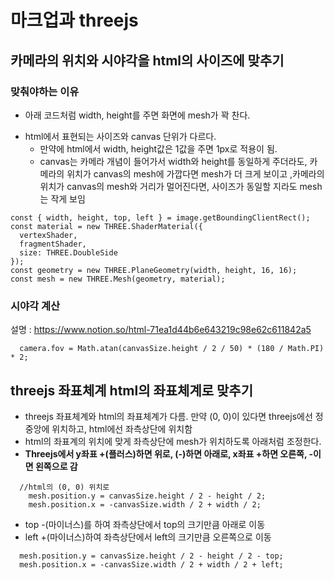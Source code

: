 # 마크업과 threejs

## 카메라의 위치와 시야각을 html의 사이즈에 맞추기

### 맞춰야하는 이유

- 아래 코드처럼 width, height를 주면 화면에 mesh가 꽉 찬다.

* html에서 표현되는 사이즈와 canvas 단위가 다르다.
  - 만약에 html에서 width, height값은 1값을 주면 1px로 적용이 됨.
  - canvas는 카메라 개념이 들어가서 width와 height를 동일하게 주더라도, 카메라의 위치가 canvas의 mesh에 가깝다면 mesh가 더 크게 보이고 ,카메라의 위치가 canvas의 mesh와 거리가 멀어진다면, 사이즈가 동일할 지라도 mesh는 작게 보임

```
const { width, height, top, left } = image.getBoundingClientRect();
const material = new THREE.ShaderMaterial({
  vertexShader,
  fragmentShader,
  size: THREE.DoubleSide
});
const geometry = new THREE.PlaneGeometry(width, height, 16, 16);
const mesh = new THREE.Mesh(geometry, material);
```

### 시야각 계산

설명 : https://www.notion.so/html-71ea1d44b6e643219c98e62c611842a5

```
  camera.fov = Math.atan(canvasSize.height / 2 / 50) * (180 / Math.PI) * 2;
```

## threejs 좌표체계 html의 좌표체계로 맞추기

- threejs 좌표체계와 html의 좌표체계가 다름. 만약 (0, 0)이 있다면 threejs에선 정중앙에 위치하고, html에선 좌측상단에 위치함
- html의 좌표계의 위치에 맞게 좌측상단에 mesh가 위치하도록 아래처럼 조정한다.
- **Threejs에서 y좌표 +(플러스)하면 위로, (-)하면 아래로, x좌표 +하면 오른쪽, -이면 왼쪽으로 감**

```
  //html의 (0, 0) 위치로
    mesh.position.y = canvasSize.height / 2 - height / 2;
    mesh.position.x = -canvasSize.width / 2 + width / 2;
```

- top -(마이너스)를 하여 좌측상단에서 top의 크기만큼 아래로 이동
- left +(마이너스)하여 좌측상단에서 left의 크기만큼 오른쪽으로 이동

```
  mesh.position.y = canvasSize.height / 2 - height / 2 - top;
  mesh.position.x = -canvasSize.width / 2 + width / 2 + left;
```
